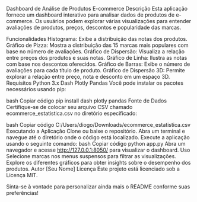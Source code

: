 Dashboard de Análise de Produtos E-commerce
Descrição
Esta aplicação fornece um dashboard interativo para analisar dados de produtos de e-commerce. Os usuários podem explorar várias visualizações para entender avaliações de produtos, preços, descontos e popularidade das marcas.

Funcionalidades
Histograma: Exibe a distribuição das notas dos produtos.
Gráfico de Pizza: Mostra a distribuição das 15 marcas mais populares com base no número de avaliações.
Gráfico de Dispersão: Visualiza a relação entre preços dos produtos e suas notas.
Gráfico de Linha: Ilustra as notas com base nos descontos oferecidos.
Gráfico de Barras: Exibe o número de avaliações para cada título de produto.
Gráfico de Dispersão 3D: Permite explorar a relação entre preço, nota e desconto em um espaço 3D.
Requisitos
Python 3.x
Dash
Plotly
Pandas
Você pode instalar os pacotes necessários usando pip:

bash
Copiar código
pip install dash plotly pandas
Fonte de Dados
Certifique-se de colocar seu arquivo CSV chamado ecommerce_estatistica.csv no diretório especificado:

bash
Copiar código
C:/Users/diogo/Downloads/ecommerce_estatistica.csv
Executando a Aplicação
Clone ou baixe o repositório.
Abra um terminal e navegue até o diretório onde o código está localizado.
Execute a aplicação usando o seguinte comando:
bash
Copiar código
python app.py
Abra um navegador e acesse http://127.0.0.1:8050/ para visualizar o dashboard.
Uso
Selecione marcas nos menus suspensos para filtrar as visualizações.
Explore os diferentes gráficos para obter insights sobre o desempenho dos produtos.
Autor
[Seu Nome]
Licença
Este projeto está licenciado sob a Licença MIT.

Sinta-se à vontade para personalizar ainda mais o README conforme suas preferências!
